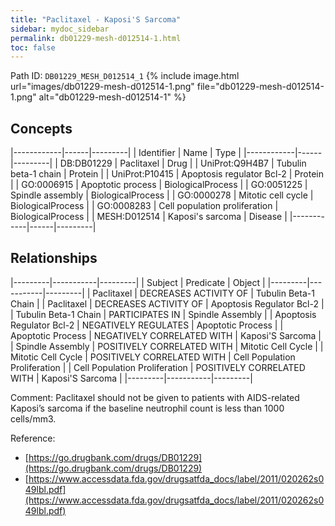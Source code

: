 ```yaml
---
title: "Paclitaxel - Kaposi'S Sarcoma"
sidebar: mydoc_sidebar
permalink: db01229-mesh-d012514-1.html
toc: false 
---
```



Path ID: `DB01229_MESH_D012514_1`
{% include image.html url="images/db01229-mesh-d012514-1.png" file="db01229-mesh-d012514-1.png" alt="db01229-mesh-d012514-1" %}

## Concepts

|------------|------|---------|
| Identifier | Name | Type    |
|------------|------|---------|
| DB:DB01229 | Paclitaxel | Drug |
| UniProt:Q9H4B7 | Tubulin beta-1 chain | Protein |
| UniProt:P10415 | Apoptosis regulator Bcl-2 | Protein |
| GO:0006915 | Apoptotic process | BiologicalProcess |
| GO:0051225 | Spindle assembly | BiologicalProcess |
| GO:0000278 | Mitotic cell cycle | BiologicalProcess |
| GO:0008283 | Cell population proliferation | BiologicalProcess |
| MESH:D012514 | Kaposi's sarcoma | Disease |
|------------|------|---------|

## Relationships

|---------|-----------|---------|
| Subject | Predicate | Object  |
|---------|-----------|---------|
| Paclitaxel | DECREASES ACTIVITY OF | Tubulin Beta-1 Chain |
| Paclitaxel | DECREASES ACTIVITY OF | Apoptosis Regulator Bcl-2 |
| Tubulin Beta-1 Chain | PARTICIPATES IN | Spindle Assembly |
| Apoptosis Regulator Bcl-2 | NEGATIVELY REGULATES | Apoptotic Process |
| Apoptotic Process | NEGATIVELY CORRELATED WITH | Kaposi'S Sarcoma |
| Spindle Assembly | POSITIVELY CORRELATED WITH | Mitotic Cell Cycle |
| Mitotic Cell Cycle | POSITIVELY CORRELATED WITH | Cell Population Proliferation |
| Cell Population Proliferation | POSITIVELY CORRELATED WITH | Kaposi'S Sarcoma |
|---------|-----------|---------|

Comment: Paclitaxel should not be given to patients with AIDS-related Kaposi’s sarcoma if the baseline neutrophil count is less than 1000 cells/mm3.

Reference: 
  - [https://go.drugbank.com/drugs/DB01229](https://go.drugbank.com/drugs/DB01229)
  - [https://www.accessdata.fda.gov/drugsatfda_docs/label/2011/020262s049lbl.pdf](https://www.accessdata.fda.gov/drugsatfda_docs/label/2011/020262s049lbl.pdf)
